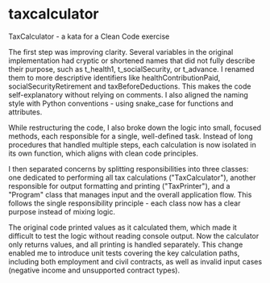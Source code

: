 # taxcalculator
TaxCalculator - a kata for a Clean Code exercise

The first step was improving clarity. Several variables in the original implementation had cryptic or shortened names that did not fully describe their purpose, such as t_health1, t_socialSecurity, or t_advance. I renamed them to more descriptive identifiers like healthContributionPaid, socialSecurityRetirement and taxBeforeDeductions. This makes the code self-explanatory without relying on comments. I also aligned the naming style with Python conventions - using snake_case for functions and attributes.

While restructuring the code, I also broke down the logic into small, focused methods, each responsible for a single, well-defined task. Instead of long procedures that handled multiple steps, each calculation is now isolated in its own function, which aligns with clean code principles.

I then separated concerns by splitting responsibilities into three classes: one dedicated to performing all tax calculations ("TaxCalculator"), another responsible for output formatting and printing ("TaxPrinter"), and a "Program" class that manages input and the overall application flow. This follows the single responsibility principle - each class now has a clear purpose instead of mixing logic.

The original code printed values as it calculated them, which made it difficult to test the logic without reading console output. Now the calculator only returns values, and all printing is handled separately. This change enabled me to introduce unit tests covering the key calculation paths, including both employment and civil contracts, as well as invalid input cases (negative income and unsupported contract types).
